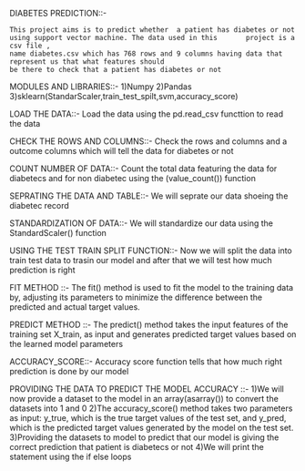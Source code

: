 DIABETES PREDICTION::-


    This project aims is to predict whether  a patient has diabetes or not using support vector machine. The data used in this       project is a csv file ,
    name diabetes.csv which has 768 rows and 9 columns having data that represent us that what features should 
    be there to check that a patient has diabetes or not
 
 MODULES AND LIBRARIES::- 
            1)Numpy
            2)Pandas
            3)sklearn(StandarScaler,train_test_spilt,svm,accuracy_score)
            
 
LOAD THE DATA::-
      Load the data using the pd.read_csv functtion to read the data 
     
CHECK THE ROWS AND COLUMNS::-
       Check the rows and columns and a outcome columns which will tell the data for diabetes or not
       
COUNT NUMBER OF DATA::-
        Count the total data featuring the data for diabetecs and for non diabetec using the (value_count()) function
 
SEPRATING THE DATA AND TABLE::-
        We will seprate our data shoeing the diabetec record
     
STANDARDIZATION OF DATA::-
        We will standardize our data using the StandardScaler() function
        
USING THE TEST TRAIN SPLIT FUNCTION::-
        Now we will split the data into train test data to trasin our model and after that we will test how much prediction is right
       
FIT METHOD ::-
        The fit() method is used to fit the model to the training data by,
        adjusting its parameters to minimize the difference between the predicted and actual target values.      


PREDICT METHOD ::- 
        The predict() method takes the input features of the training set X_train,
        as input and generates predicted target values based on the learned model parameters
         
ACCURACY_SCORE::-
        Accuracy score function tells that how much right prediction is done by our model
 
PROVIDING THE DATA TO PREDICT THE MODEL ACCURACY ::- 
        1)We will now provide a dataset to the model in an array(asarray()) to convert the datasets into 1 and 0 
        2)The accuracy_score() method takes two parameters as input: y_true, which is the true target values of the test set, and y_pred,
          which is the predicted target values generated by the model on the test set. 
        3)Providing the datasets to model to predict that our model is giving the correct prediction that patient is diabetecs or not
        4)We will print the statement using the if else loops 
